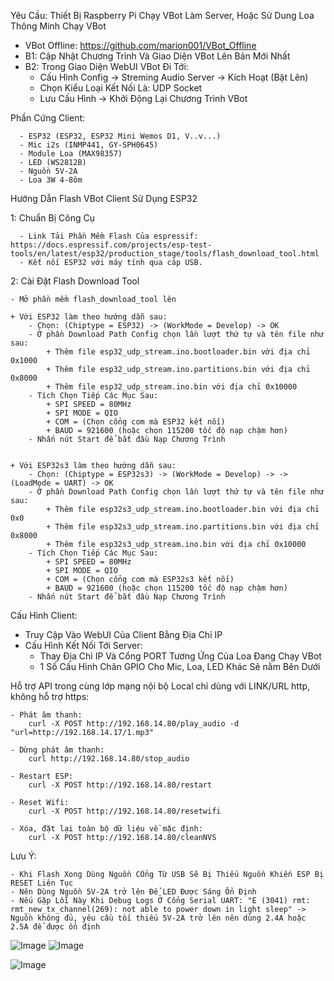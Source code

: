 Yêu Cầu: Thiết Bị Raspberry Pi Chạy VBot Làm Server, Hoặc Sử Dung Loa Thông Minh Chạy VBot

- VBot Offline: https://github.com/marion001/VBot_Offline
- B1: Cập Nhật Chương Trình Và Giao Diện VBot Lên Bản Mới Nhất
- B2: Trong Giao Diện WebUI VBot Đi Tới:
     + Cấu Hình Config -> Streming Audio Server -> Kích Hoạt (Bật Lên)
     + Chọn Kiểu Loại Kết Nối Là: UDP Socket
     + Lưu Cấu Hình -> Khởi Động Lại Chương Trình VBot

Phần Cứng Client: 

	  - ESP32 (ESP32, ESP32 Mini Wemos D1, V..v...)
	  - Mic i2s (INMP441, GY-SPH0645)
	  - Module Loa (MAX98357)
	  - LED (WS2812B)
	  - Nguồn 5V-2A
	  - Loa 3W 4-8ôm


Hướng Dẫn Flash VBot Client Sử Dụng ESP32

  1: Chuẩn Bị Công Cụ
  
	  - Link Tải Phần Mềm Flash Của espressif: https://docs.espressif.com/projects/esp-test-tools/en/latest/esp32/production_stage/tools/flash_download_tool.html
	  - Kết nối ESP32 với máy tính qua cáp USB.


2: Cài Đặt Flash Download Tool

  	- Mở phần mềm flash_download_tool lên
   
   	+ Với ESP32 làm theo hướng dẫn sau: 
	  	- Chọn: (Chiptype = ESP32) -> (WorkMode = Develop) -> OK
	  	- Ở phần Download Path Config chọn lần lượt thứ tự và tên file như sau:
	  		+ Thêm file esp32_udp_stream.ino.bootloader.bin với địa chỉ 0x1000
	  		+ Thêm file esp32_udp_stream.ino.partitions.bin với địa chỉ 0x8000
	  		+ Thêm file esp32_udp_stream.ino.bin với địa chỉ 0x10000
	  	- Tích Chọn Tiếp Các Mục Sau:
	  		+ SPI SPEED = 80MHz
	  		+ SPI MODE = QIO
	  		+ COM = (Chọn cổng com mà ESP32 kết nối)
	  		+ BAUD = 921600 (hoặc chọn 115200 tốc độ nạp chậm hơn)
	  	- Nhấn nút Start để bắt đầu Nạp Chương Trình


	+ Với ESP32s3 làm theo hướng dẫn sau: 
	  	- Chọn: (Chiptype = ESP32s3) -> (WorkMode = Develop) -> -> (LoadMode = UART) -> OK
	  	- Ở phần Download Path Config chọn lần lượt thứ tự và tên file như sau:
	  		+ Thêm file esp32s3_udp_stream.ino.bootloader.bin với địa chỉ 0x0
	  		+ Thêm file esp32s3_udp_stream.ino.partitions.bin với địa chỉ 0x8000
	  		+ Thêm file esp32s3_udp_stream.ino.bin với địa chỉ 0x10000
	  	- Tích Chọn Tiếp Các Mục Sau:
	  		+ SPI SPEED = 80MHz
	  		+ SPI MODE = QIO
	  		+ COM = (Chọn cổng com mà ESP32s3 kết nối)
	  		+ BAUD = 921600 (hoặc chọn 115200 tốc độ nạp chậm hơn)
	  	- Nhấn nút Start để bắt đầu Nạp Chương Trình

 
Cấu Hình Client:

  - Truy Cập Vào WebUI Của Client Bằng Địa Chỉ IP
  - Cấu Hình Kết Nối Tới Server:
    + Thay Địa Chỉ IP Và Cổng PORT Tương Ứng Của Loa Đang Chạy VBot
    + 1 Số Cấu Hình Chân GPIO Cho Mic, Loa, LED Khác Sẽ nằm Bên Dưới

  Hỗ trợ API trong cùng lớp mạng nội bộ Local chỉ dùng với LINK/URL http,  không hỗ trợ https: 

  	- Phát âm thanh:
   		curl -X POST http://192.168.14.80/play_audio -d "url=http://192.168.14.17/1.mp3"

  	- Dừng phát âm thanh:
   		curl http://192.168.14.80/stop_audio

  	- Restart ESP:
   		curl -X POST http://192.168.14.80/restart

  	- Reset Wifi:
   		curl -X POST http://192.168.14.80/resetwifi

  	- Xóa, đặt lại toàn bộ dữ liệu về mặc định:
   		curl -X POST http://192.168.14.80/cleanNVS
      
  Lưu Ý: 
  
  	- Khi Flash Xong Dùng Nguồn CỔng Từ USB Sẽ Bị Thiếu Nguồn Khiến ESP Bị RESET Liên Tục
  	- Nên Dùng Nguồn 5V-2A trở lên Để LED Được Sáng Ổn Định
	- Nếu Gặp Lỗi Này Khi Debug Logs Ở Cổng Serial UART: "E (3041) rmt: rmt_new_tx_channel(269): not able to power down in light sleep" -> Nguồn không đủ, yêu cầu tối thiếu 5V-2A trở lên nên dùng 2.4A hoặc 2.5A để được ổn định
   
![Image](https://github.com/user-attachments/assets/31df2568-ccbd-4a4f-95ca-d0a2180eca35)
![Image](https://github.com/user-attachments/assets/a4600a0f-54dd-4e89-961a-caf29b9ba95a)


![Image](https://github.com/user-attachments/assets/de9d1bcd-64a4-4e79-94a5-0d3f621e0349)
